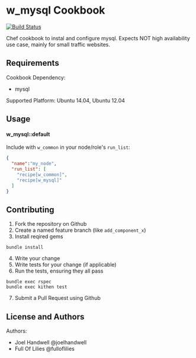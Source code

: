 w_mysql Cookbook
==================

[![Build Status](https://travis-ci.org/haapp/w_mysql.svg?branch=master)](https://travis-ci.org/haapp/w_mysql)

Chef cookbook to instal and configure mysql. Expects NOT high availability use case, mainly for small traffic websites.

Requirements
------------
Cookbook Dependency:

* mysql

Supported Platform:
Ubuntu 14.04, Ubuntu 12.04

Usage
-----
#### w_mysql::default

Include with `w_common` in your node/role's `run_list`:

```json
{
  "name":"my_node",
  "run_list": [
    "recipe[w_common]",
    "recipe[w_mysql]"
  ]
}
```

Contributing
------------
1. Fork the repository on Github
2. Create a named feature branch (like `add_component_x`)
3. Install reqired gems
```
bundle install
```
4. Write your change
5. Write tests for your change (if applicable)
6. Run the tests, ensuring they all pass
```
bundle exec rspec
bundle exec kithen test
```
7. Submit a Pull Request using Github

License and Authors
-------------------
Authors: 
* Joel Handwell @joelhandwell 
* Full Of Lilies @fulloflilies
